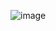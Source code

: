![image](https://github.com/FluffyCuteOwO/ks54-resume-backend/assets/17436886/aa4958dc-1feb-4b41-8ad6-81c249ae6520)
